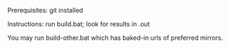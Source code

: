 Prerequisites: 
git installed 

Instructions: 
run build.bat; look for results in .out

You may run build-other.bat which has baked-in urls of preferred mirrors.
